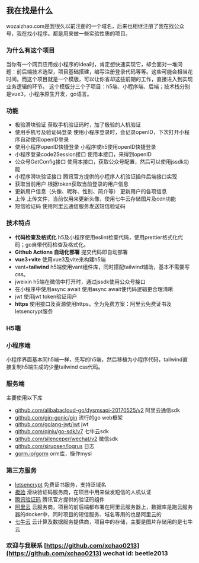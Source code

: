 ## 我在找是什么
wozaizhao.com是我很久以前注册的一个域名，后来也相继注册了我在找公众号，我在找小程序。都是用来做一些实验性质的项目。

### 为什么有这个项目
当你有一个网页应用或小程序的idea时，肯定想快速实现它，却会面对一堆问题：前后端技术选型，项目基础搭建，编写注册登录代码等等。这些可能会相当花时间。而这个项目就是一个模版，可以让你省却这些前期的工作，直接进入到实现业务逻辑的环节。
这个模版分三个子项目：h5端、小程序端、后端；技术栈分别是vue3，小程序原生开发，go语言。

### 功能
- 极验滑块验证
    获取手机验证码时，加了极验的人机验证
- 使用手机号及验证码登录
    使用小程序登录时，会记录openID，下次打开小程序自动使用openID登录
- 使用小程序openID快捷登录
    小程序或h5使用openID快捷登录
- 小程序登录code2Session接口
    使用本接口，来得到openID
- 公众号GetConfig接口
    使用本接口，获取公众号配置，然后可以使用jssdk功能
- 小程序滑块验证接口
    腾讯官方提供的小程序人机验证插件后端接口实现
- 获取当前用户
    根据token获取当前登录的用户信息
- 更新用户信息（头像、昵称、性别、简介等）
    更新用户的各项信息
- 上传
    上传文件，当前仅用来更新头像，使用七牛云存储图片及cdn功能
- 短信验证码
    使用阿里云通信服务发送短信验证码

### 技术特点
- **代码检查及格式化**
    h5及小程序使用eslint检查代码，使用prettier格式化代码；go自带代码检查及格式化。
- **Github Actions 自动化部署**
    提交代码即自动部署
- **vue3+vite**
    使用vue3及vite来构建h5端
- vant+**tailwind**
    h5端使用vant组件库，同时搭配tailwind辅助，基本不需要写css。
- jweixin
    h5端在微信中打开时，通过jssdk使用公众号接口
- 在小程序中使用async await
    使用async await使代码逻辑更合理清晰
- jwt
    使用jwt token验证用户
- **https**
    使用接口及资源使用https，全为免费方案：阿里云免费证书及letsencrypt服务

### H5端



### 小程序端

小程序界面基本同h5端一样，先写的h5端，然后移植为小程序代码，tailwind直接复制h5端生成的少量tailwind css代码。

### 服务端
主要使用以下库
- [github.com/alibabacloud-go/dysmsapi-20170525/v2](github.com/alibabacloud-go/dysmsapi-20170525/v2) 阿里云通信sdk
- [github.com/gin-gonic/gin](github.com/gin-gonic/gin) 流行的go web框架
- [github.com/golang-jwt/jwt](github.com/golang-jwt/jwt) jwt 
- [github.com/qiniu/go-sdk/v7](github.com/qiniu/go-sdk/v7) 七牛云sdk
- [github.com/silenceper/wechat/v2](github.com/silenceper/wechat/v2) 微信sdk
- [github.com/sirupsen/logrus](github.com/sirupsen/logrus) 日志
- [gorm.io/gorm](gorm.io/gorm) orm库，操作mysl

### 第三方服务

- [letsencrypt](https://letsencrypt.org/) 免费证书服务，支持泛域名
- [极验](https://geetest.com) 滑块验证码服务商，在项目中用来做发短信的人机认证
- [腾讯验证码](https://mp.weixin.qq.com/wxopen/plugindevdoc?appid=wx3acdde82f7cf0e6e&token=&lang=zh_CN) 腾讯官方提供的验证码组件
- [阿里云](https://aliyun.com/) 云服务商，项目的前后端都布署在阿里云服务器上，数据库是跑云服务器的docker中，同时项目的短信服务、域名等用的也是阿里云的
- [七牛云](https://www.qiniu.com/) 云计算及数据服务提供商，项目中的存储，主要是图片存储用的是七牛云

### 欢迎与我联系 [https://github.com/xchao0213](https://github.com/xchao0213) wechat id: beetle2013